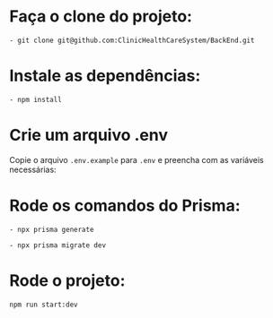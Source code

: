 # Faça o clone do projeto:

    - git clone git@github.com:ClinicHealthCareSystem/BackEnd.git

# Instale as dependências:

    - npm install

# Crie um arquivo .env

Copie o arquivo `.env.example` para `.env` e preencha com as variáveis necessárias:

# Rode os comandos do Prisma:

    - npx prisma generate

    - npx prisma migrate dev

# Rode o projeto:

    npm run start:dev

